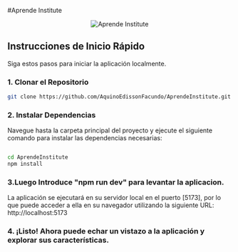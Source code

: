 #Aprende Institute
<p align="center">
  <img src="https://play-lh.googleusercontent.com/629-T8NY29LZRG0ppGD8riZFBmvo6N9Ig0WYHXWIJJN6NTFmN51qcnhoP6ajlVyCTpo" alt="Aprende Institute">
</p>

## Instrucciones de Inicio Rápido

Siga estos pasos para iniciar la aplicación localmente.

### 1. Clonar el Repositorio

```bash
git clone https://github.com/AquinoEdissonFacundo/AprendeInstitute.git
```
### 2. Instalar Dependencias
Navegue hasta la carpeta principal del proyecto y ejecute el siguiente comando para instalar las dependencias necesarias:
```bash

cd AprendeInstitute
npm install
```
### 3.Luego Introduce "npm run dev" para levantar la aplicacion.
La aplicación se ejecutará en su servidor local en el puerto [5173], por lo que puede acceder a ella en su navegador utilizando la siguiente URL:
http://localhost:5173

### 4. ¡Listo! Ahora puede echar un vistazo a la aplicación y explorar sus características.

